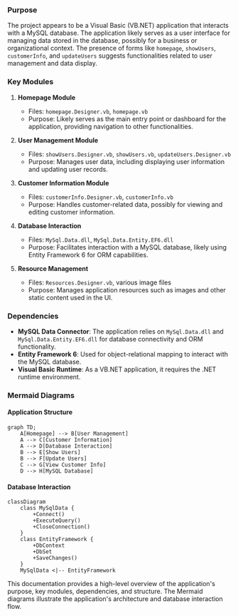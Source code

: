 ### Purpose

The project appears to be a Visual Basic (VB.NET) application that interacts with a MySQL database. The application likely serves as a user interface for managing data stored in the database, possibly for a business or organizational context. The presence of forms like `homepage`, `showUsers`, `customerInfo`, and `updateUsers` suggests functionalities related to user management and data display.

### Key Modules

1. **Homepage Module**
   - Files: `homepage.Designer.vb`, `homepage.vb`
   - Purpose: Likely serves as the main entry point or dashboard for the application, providing navigation to other functionalities.

2. **User Management Module**
   - Files: `showUsers.Designer.vb`, `showUsers.vb`, `updateUsers.Designer.vb`
   - Purpose: Manages user data, including displaying user information and updating user records.

3. **Customer Information Module**
   - Files: `customerInfo.Designer.vb`, `customerInfo.vb`
   - Purpose: Handles customer-related data, possibly for viewing and editing customer information.

4. **Database Interaction**
   - Files: `MySql.Data.dll`, `MySql.Data.Entity.EF6.dll`
   - Purpose: Facilitates interaction with a MySQL database, likely using Entity Framework 6 for ORM capabilities.

5. **Resource Management**
   - Files: `Resources.Designer.vb`, various image files
   - Purpose: Manages application resources such as images and other static content used in the UI.

### Dependencies

- **MySQL Data Connector**: The application relies on `MySql.Data.dll` and `MySql.Data.Entity.EF6.dll` for database connectivity and ORM functionality.
- **Entity Framework 6**: Used for object-relational mapping to interact with the MySQL database.
- **Visual Basic Runtime**: As a VB.NET application, it requires the .NET runtime environment.

### Mermaid Diagrams

#### Application Structure

```mermaid
graph TD;
    A[Homepage] --> B[User Management]
    A --> C[Customer Information]
    A --> D[Database Interaction]
    B --> E[Show Users]
    B --> F[Update Users]
    C --> G[View Customer Info]
    D --> H[MySQL Database]
```

#### Database Interaction

```mermaid
classDiagram
    class MySqlData {
        +Connect()
        +ExecuteQuery()
        +CloseConnection()
    }
    class EntityFramework {
        +DbContext
        +DbSet
        +SaveChanges()
    }
    MySqlData <|-- EntityFramework
```

This documentation provides a high-level overview of the application's purpose, key modules, dependencies, and structure. The Mermaid diagrams illustrate the application's architecture and database interaction flow.